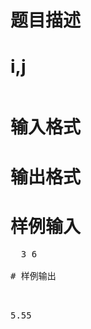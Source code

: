 

# 题目描述



# i,j


<img src="/upload/image/20130927/20130927102541_62129.jpg" alt=""/><br/>

# 输入格式



# 输出格式



# 样例输入


<pre>  3 6

# 样例输出


<pre>5.55</pre>
